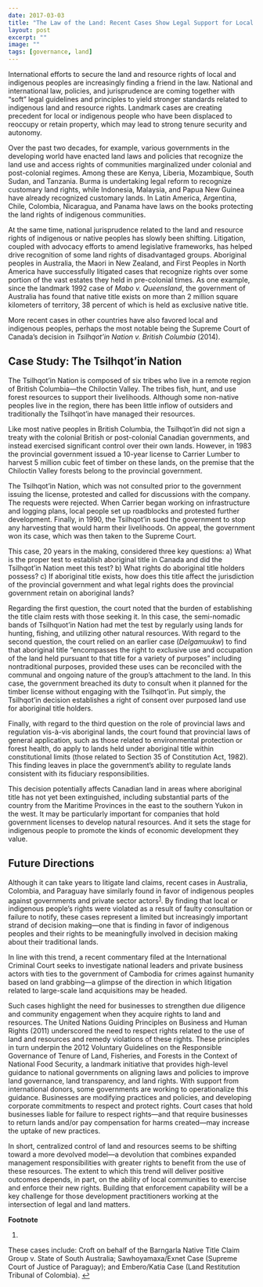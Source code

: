 ```yaml
---
date: 2017-03-03
title: "The Law of the Land: Recent Cases Show Legal Support for Local People"
layout: post
excerpt: ""
image: ""
tags: [governance, land]
---
```

<p>International efforts to secure the land and resource rights of local and indigenous peoples are increasingly finding a friend in the law. National and international law, policies, and jurisprudence are coming together with “soft” legal guidelines and principles to yield stronger standards related to indigenous land and resource rights. Landmark cases are creating precedent for local or indigenous people who have been displaced to reoccupy or retain property, which may lead to strong tenure security and autonomy.</p><p>Over the past two decades, for example, various governments in the developing world have enacted land laws and policies that recognize the land use and access rights of communities marginalized under colonial and post-colonial regimes. Among these are Kenya, Liberia, Mozambique, South Sudan, and Tanzania. Burma is undertaking legal reform to recognize customary land rights, while Indonesia, Malaysia, and Papua New Guinea have already recognized customary lands. In Latin America, Argentina, Chile, Colombia, Nicaragua, and Panama have laws on the books protecting the land rights of indigenous communities.</p><p>At the same time, national jurisprudence related to the land and resource rights of indigenous or native peoples has slowly been shifting. Litigation, coupled with advocacy efforts to amend legislative frameworks, has helped drive recognition of some land rights of disadvantaged groups. Aboriginal peoples in Australia, the Maori in New Zealand, and First Peoples in North America have successfully litigated cases that recognize rights over some portion of the vast estates they held in pre-colonial times. As one example, since the landmark 1992 case of <em>Mabo v. Queensland</em>, the government of Australia has found that native title exists on more than 2 million square kilometers of territory, 38 percent of which is held as exclusive native title.</p><p>More recent cases in other countries have also favored local and indigenous peoples, perhaps the most notable being the Supreme Court of Canada’s decision in <em>Tsilhqot’in Nation v. British Columbia</em> (2014).</p><h2 id="case-study-the-tsilhqot-in-nation">Case Study: The Tsilhqot’in Nation</h2><p>The Tsilhqot’in Nation is composed of six tribes who live in a remote region of British Columbia—the Chiloctin Valley. The tribes fish, hunt, and use forest resources to support their livelihoods. Although some non-native peoples live in the region, there has been little inflow of outsiders and traditionally the Tsilhqot’in have managed their resources.</p><p>Like most native peoples in British Columbia, the Tsilhqot’in did not sign a treaty with the colonial British or post-colonial Canadian governments, and instead exercised significant control over their own lands. However, in 1983 the provincial government issued a 10-year license to Carrier Lumber to harvest 5 million cubic feet of timber on these lands, on the premise that the Chiloctin Valley forests belong to the provincial government.</p><p>The Tsilhqot’in Nation, which was not consulted prior to the government issuing the license, protested and called for discussions with the company. The requests were rejected. When Carrier began working on infrastructure and logging plans, local people set up roadblocks and protested further development. Finally, in 1990, the Tsilhqot’in sued the government to stop any harvesting that would harm their livelihoods. On appeal, the government won its case, which was then taken to the Supreme Court.</p><p>This case, 20 years in the making, considered three key questions: a) What is the proper test to establish aboriginal title in Canada and did the Tsilhqot’in Nation meet this test? b) What rights do aboriginal title holders possess? c) If aboriginal title exists, how does this title affect the jurisdiction of the provincial government and what legal rights does the provincial government retain on aboriginal lands?</p><p>Regarding the first question, the court noted that the burden of establishing the title claim rests with those seeking it. In this case, the semi-nomadic bands of Tsilhquot’in Nation had met the test by regularly using lands for hunting, fishing, and utilizing other natural resources. With regard to the second question, the court relied on an earlier case (<em>Delgamuukw</em>) to find that aboriginal title “encompasses the right to exclusive use and occupation of the land held pursuant to that title for a variety of purposes” including nontraditional purposes, provided these uses can be reconciled with the communal and ongoing nature of the group’s attachment to the land. In this case, the government breached its duty to consult when it planned for the timber license without engaging with the Tsilhqot’in. Put simply, the Tsilhqot’in decision establishes a right of consent over purposed land use for aboriginal title holders.</p><p>Finally, with regard to the third question on the role of provincial laws and regulation vis-à-vis aboriginal lands, the court found that provincial laws of general application, such as those related to environmental protection or forest health, do apply to lands held under aboriginal title within constitutional limits (those related to Section 35 of Constitution Act, 1982). This finding leaves in place the government’s ability to regulate lands consistent with its fiduciary responsibilities.</p><p>This decision potentially affects Canadian land in areas where aboriginal title has not yet been extinguished, including substantial parts of the country from the Maritime Provinces in the east to the southern Yukon in the west. It may be particularly important for companies that hold government licenses to develop natural resources. And it sets the stage for indigenous people to promote the kinds of economic development they value.</p><h2 id="future-directions">Future Directions</h2><p>Although it can take years to litigate land claims, recent cases in Australia, Colombia, and Paraguay have similarly found in favor of indigenous peoples against governments and private sector actors<sup><a href="#fn:1">1</a></sup>. By finding that local or indigenous people’s rights were violated as a result of faulty consultation or failure to notify, these cases represent a limited but increasingly important strand of decision making—one that is finding in favor of indigenous peoples and their rights to be meaningfully involved in decision making about their traditional lands.</p><p>In line with this trend, a recent commentary filed at the International Criminal Court seeks to investigate national leaders and private business actors with ties to the government of Cambodia for crimes against humanity based on land grabbing—a glimpse of the direction in which litigation related to large-scale land acquisitions may be headed.</p><p>Such cases highlight the need for businesses to strengthen due diligence and community engagement when they acquire rights to land and resources. The United Nations Guiding Principles on Business and Human Rights (2011) underscored the need to respect rights related to the use of land and resources and remedy violations of these rights. These principles in turn underpin the 2012 Voluntary Guidelines on the Responsible Governance of Tenure of Land, Fisheries, and Forests in the Context of National Food Security, a landmark initiative that provides high-level guidance to national governments on aligning laws and policies to improve land governance, land transparency, and land rights. With support from international donors, some governments are working to operationalize this guidance. Businesses are modifying practices and policies, and developing corporate commitments to respect and protect rights. Court cases that hold businesses liable for failure to respect rights—and that require businesses to return lands and/or pay compensation for harms created—may increase the uptake of new practices.</p><p>In short, centralized control of land and resources seems to be shifting toward a more devolved model—a devolution that combines expanded management responsibilities with greater rights to benefit from the use of these resources. The extent to which this trend will deliver positive outcomes depends, in part, on the ability of local communities to exercise and enforce their new rights. Building that enforcement capability will be a key challenge for those development practitioners working at the intersection of legal and land matters.</p><p><strong>Footnote</strong></p><ol><li></li></ol><p>These cases include: Croft on behalf of the Barngarla Native Title Claim Group v. State of South Australia; Sawhoyamaxa/Exnet Case (Supreme Court of Justice of Paraguay); and Embero/Katia Case (Land Restitution Tribunal of Colombia). <a href="#fnref:1">↩</a></p>
  